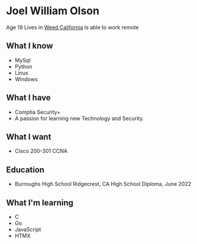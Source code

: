 # Joel William Olson
Age 19
Lives in [Weed California](https://en.wikipedia.org/wiki/Weed,_California)
Is able to work remote
## What I know
- MySql
- Python 
- Linux
- Windows
  
## What I have
- Comptia Security+
- A passion for learning new Technology and Security. 
## What I want
- Cisco 200-301 CCNA 
## Education
- Burroughs High School Ridgecrest, CA High School Diploma, June 2022

## What I'm learning
- C
- Go
- JavaScript
- HTMX
